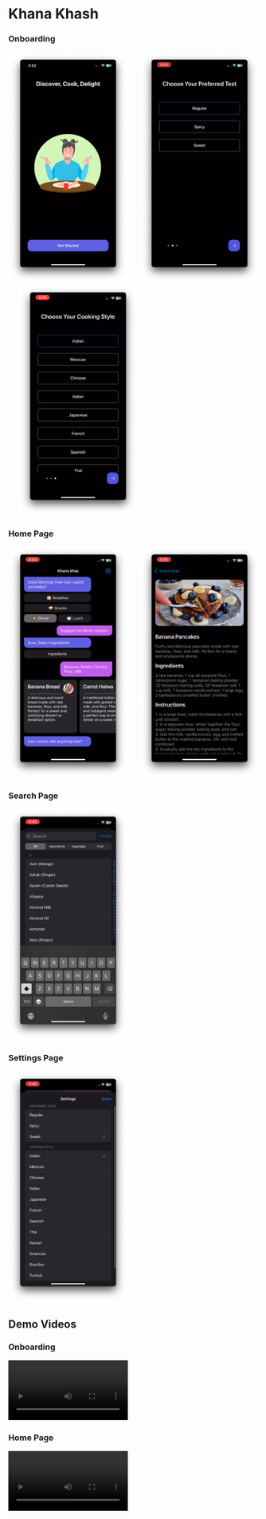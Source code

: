# Khana Khash

### Onboarding

<img src="https://raw.githubusercontent.com/PreetJagani/Khana-Khas/master/Demo/SS/1.png" alt="Welcome Page" width=240/> &nbsp;&nbsp;&nbsp;&nbsp; <img src="https://raw.githubusercontent.com/PreetJagani/Khana-Khas/master/Demo/SS/2.png" alt="Welcome Page" width=240/> &nbsp;&nbsp;&nbsp;&nbsp; <img src="https://raw.githubusercontent.com/PreetJagani/Khana-Khas/master/Demo/SS/7.png" alt="Welcome Page" width=240/>

### Home Page

<img src="https://raw.githubusercontent.com/PreetJagani/Khana-Khas/master/Demo/SS/3.png" alt="Home Page" width=240/> &nbsp;&nbsp;&nbsp;&nbsp; <img src="https://raw.githubusercontent.com/PreetJagani/Khana-Khas/master/Demo/SS/4.png" alt="Home Page" width=240/>

### Search Page

<img src="https://raw.githubusercontent.com/PreetJagani/Khana-Khas/master/Demo/SS/5.png" alt="Search Page" width=240/>

### Settings Page

<img src="https://raw.githubusercontent.com/PreetJagani/Khana-Khas/master/Demo/SS/6.png" alt="Settings Page" width=240/>

## Demo Videos

### Onboarding

<video width="240" controls>
  <source src="https://raw.githubusercontent.com/PreetJagani/Khana-Khas/raw/master/Demo/1.mp4" type="video/mp4">
  Your browser does not support the video tag.
</video>

### Home Page

<video width="240" controls>
  <source src="https://raw.githubusercontent.com/PreetJagani/Khana-Khas/raw/master/Demo/2.mp4" type="video/mp4">
  Your browser does not support the video tag.
</video>